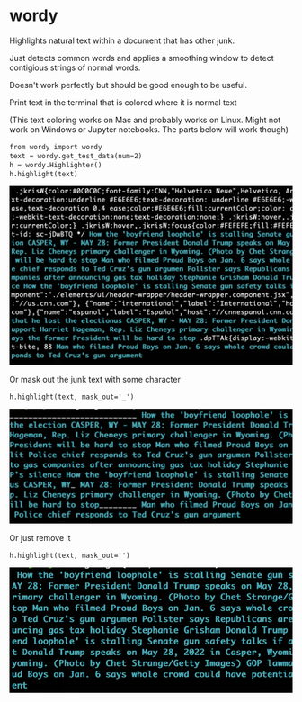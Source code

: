 # wordy
Highlights natural text within a document that has other junk.

Just detects common words and applies a smoothing window to 
detect contigious strings of normal words.

Doesn't work perfectly but should be good enough to be useful.

Print text in the terminal that is colored where it is normal text

(This text coloring works on Mac and probably works on Linux. Might not work on Windows 
or Jupyter notebooks. The parts below will work though)

```
from wordy import wordy
text = wordy.get_test_data(num=2)
h = wordy.Highlighter()
h.highlight(text)
```

![Plot1](./data/image1.png)

Or mask out the junk text with some character

```
h.highlight(text, mask_out='_')
```

![Plot2](./data/image2.png)

Or just remove it

```
h.highlight(text, mask_out='')
```

![Plot3](./data/image3.png)
